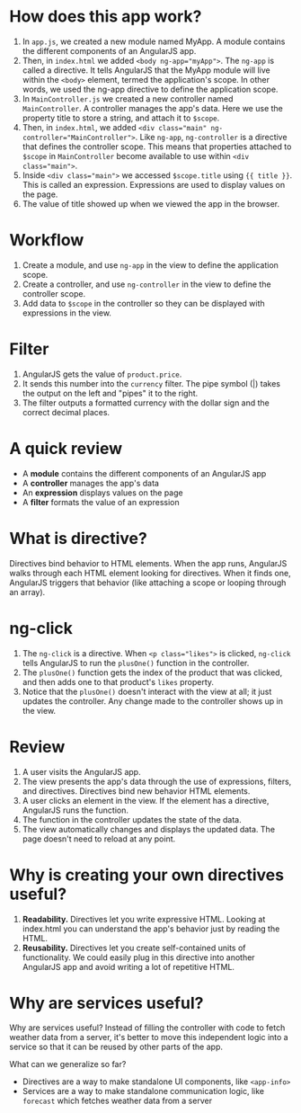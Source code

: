 # How does this app work?

1. In ```app.js```, we created a new module named MyApp. A module contains the different components of an AngularJS app.
2. Then, in ```index.html``` we added ```<body ng-app="myApp">```. The ```ng-app``` is called a directive. It tells AngularJS that the MyApp module will live within the ```<body>``` element, termed the application's scope. In other words, we used the ng-app directive to define the application scope.
3. In ```MainController.js``` we created a new controller named ```MainController```. A controller manages the app's data. Here we use the property title to store a string, and attach it to ```$scope```.
4. Then, in ```index.html```, we added ```<div class="main" ng-controller="MainController">```. Like ```ng-app```, ```ng-controller``` is a directive that defines the controller scope. This means that properties attached to ```$scope``` in ```MainController``` become available to use within ```<div class="main">```.
5. Inside ```<div class="main">``` we accessed ```$scope.title``` using ```{{ title }}```. This is called an expression. Expressions are used to display values on the page.
6. The value of title showed up when we viewed the app in the browser.

# Workflow

1. Create a module, and use ```ng-app``` in the view to define the application scope.
2. Create a controller, and use ```ng-controller``` in the view to define the controller scope.
3. Add data to ```$scope``` in the controller so they can be displayed with expressions in the view.

# Filter

1. AngularJS gets the value of ```product.price```.
2. It sends this number into the ```currency``` filter. The pipe symbol (|) takes the output on the left and "pipes" it to the right.
3. The filter outputs a formatted currency with the dollar sign and the correct decimal places.

# A quick review

- A __module__ contains the different components of an AngularJS app
- A __controller__ manages the app's data
- An __expression__ displays values on the page
- A __filter__ formats the value of an expression

# What is directive?

Directives bind behavior to HTML elements. When the app runs, AngularJS walks through each HTML element looking for directives. When it finds one, AngularJS triggers that behavior (like attaching a scope or looping through an array).

# ng-click

1. The ```ng-click``` is a directive. When ```<p class="likes">``` is clicked, ```ng-click``` tells AngularJS to run the ```plusOne()``` function in the controller.
2. The ```plusOne()``` function gets the index of the product that was clicked, and then adds one to that product's ```likes``` property.
3. Notice that the ```plusOne()``` doesn't interact with the view at all; it just updates the controller. Any change made to the controller shows up in the view.

# Review

1. A user visits the AngularJS app.
2. The view presents the app's data through the use of expressions, filters, and directives. Directives bind new behavior HTML elements.
3. A user clicks an element in the view. If the element has a directive, AngularJS runs the function.
4. The function in the controller updates the state of the data.
5. The view automatically changes and displays the updated data. The page doesn't need to reload at any point.

# Why is creating your own directives useful?

1. **Readability.** Directives let you write expressive HTML. Looking at index.html you can understand the app's behavior just by reading the HTML.
2. **Reusability.** Directives let you create self-contained units of functionality. We could easily plug in this directive into another AngularJS app and avoid writing a lot of repetitive HTML.

# Why are services useful?

Why are services useful? Instead of filling the controller with code to fetch weather data from a server, it's better to move this independent logic into a service so that it can be reused by other parts of the app.

What can we generalize so far?

- Directives are a way to make standalone UI components, like ```<app-info>```
- Services are a way to make standalone communication logic, like ```forecast``` which fetches weather data from a server
